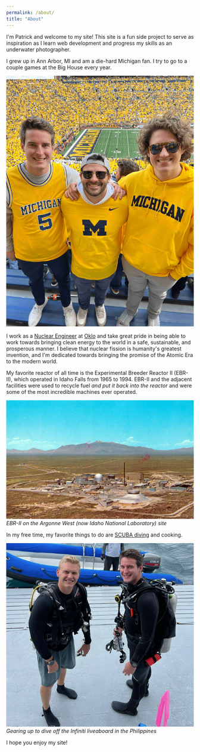```yaml
---
permalink: /about/
title: "About"
---
```


I'm Patrick and welcome to my site! This site is a fun side project to serve as inspiration as I learn web development and progress my skills as an underwater photographer.

I grew up in Ann Arbor, MI and am a die-hard Michigan fan. I try to go to a couple games at the Big House every year.

![Big House 2022](/assets/images/michigan.jpg)

I work as a [Nuclear Engineer](/resume/) at [Oklo](https://www.oklo.com "Oklo") and take great pride in being able to work towards bringing clean energy to the world in a safe, sustainable, and prosperous manner. I believe that nuclear fission is humanity's greatest invention, and I'm dedicated towards bringing the promise of the Atomic Era to the modern world.

My favorite reactor of all time is the Experimental Breeder Reactor II (EBR-II), which operated in Idaho Falls from 1965 to 1994. EBR-II and the adjacent facilities were used to recycle fuel *and put it back into the reactor* and were some of the most incredible machines ever operated.

![Argonne West](/assets/images/argonne_west.jpg)
*EBR-II on the Argonne West (now Idaho National Laboratory) site*

In my free time, my favorite things to do are [SCUBA diving](/scuba/) and cooking.

![Geared up](/assets/images/scuba/2023/philippines/geared_up.png)
*Gearing up to dive off the Infiniti liveaboard in the Philippines*

I hope you enjoy my site!
